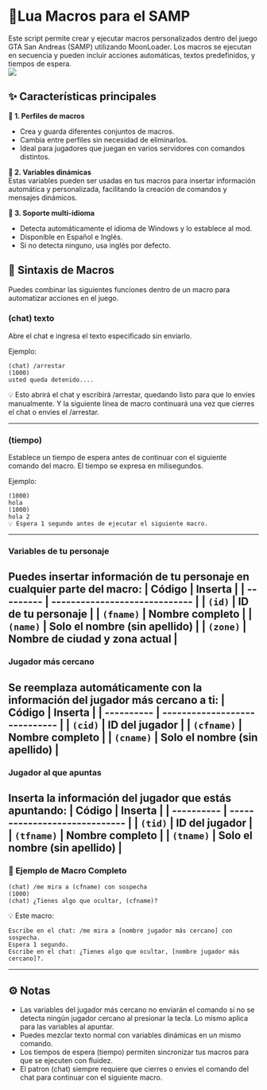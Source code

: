 # 🚀Lua Macros para el SAMP
Este script permite crear y ejecutar macros personalizados dentro del juego GTA San Andreas (SAMP) utilizando MoonLoader.
Los macros se ejecutan en secuencia y pueden incluir acciones automáticas, textos predefinidos, y tiempos de espera.<br>
![](https://i.imgur.com/qzmsrcp.png)<br>
## ✨ Características principales<br>
**🔹 1. Perfiles de macros**
- Crea y guarda diferentes conjuntos de macros.<br>
- Cambia entre perfiles sin necesidad de eliminarlos.<br>
- Ideal para jugadores que juegan en varios servidores con comandos distintos.

**🔹 2. Variables dinámicas**<br>
Estas variables pueden ser usadas en tus macros para insertar información automática y personalizada, facilitando la creación de comandos y mensajes dinámicos.

**🔹 3. Soporte multi-idioma**
- Detecta automáticamente el idioma de Windows y lo establece al mod.
- Disponible en Español e Inglés.
- Si no detecta ninguno, usa inglés por defecto.

## 📜 Sintaxis de Macros
Puedes combinar las siguientes funciones dentro de un macro para automatizar acciones en el juego.

### (chat) texto
Abre el chat e ingresa el texto especificado sin enviarlo.

Ejemplo:
```
(chat) /arrestar
(1000)
usted queda detenido....
```
💡 Esto abrirá el chat y escribirá /arrestar, quedando listo para que lo envíes manualmente. Y la siguiente línea de macro continuará una vez que cierres el chat o envies el /arrestar.

---
### (tiempo)
Establece un tiempo de espera antes de continuar con el siguiente comando del macro.
El tiempo se expresa en milisegundos.

Ejemplo:
```
(1000)
hola
(1000)
hola 2
💡 Espera 1 segundo antes de ejecutar el siguiente macro.
```
---
### Variables de tu personaje
Puedes insertar información de tu personaje en cualquier parte del macro:
| Código    | Inserta                       |
| --------- | ----------------------------- |
| `(id)`    | ID de tu personaje            |
| `(fname)` | Nombre completo               |
| `(name)`  | Solo el nombre (sin apellido) |
| `(zone)`  | Nombre de ciudad y zona actual |
---
### Jugador más cercano
Se reemplaza automáticamente con la información del jugador más cercano a ti:
| Código     | Inserta                       |
| ---------- | ----------------------------- |
| `(cid)`    | ID del jugador                |
| `(cfname)` | Nombre completo               |
| `(cname)`  | Solo el nombre (sin apellido) |
---
### Jugador al que apuntas
Inserta la información del jugador que estás apuntando:
| Código     | Inserta                       |
| ---------- | ----------------------------- |
| `(tid)`    | ID del jugador                |
| `(tfname)` | Nombre completo               |
| `(tname)`  | Solo el nombre (sin apellido) |
---
### 📌 Ejemplo de Macro Completo
```
(chat) /me mira a (cfname) con sospecha
(1000)
(chat) ¿Tienes algo que ocultar, (cfname)?
```
💡 Este macro:
```
Escribe en el chat: /me mira a [nombre jugador más cercano] con sospecha.
Espera 1 segundo.
Escribe en el chat: ¿Tienes algo que ocultar, [nombre jugador más cercano]?.
```
---
## ⚙️ Notas
- Las variables del jugador más cercano no enviarán el comando si no se detecta ningún jugador cercano al presionar la tecla. Lo mismo aplica para las variables al apuntar.
- Puedes mezclar texto normal con variables dinámicas en un mismo comando.
- Los tiempos de espera (tiempo) permiten sincronizar tus macros para que se ejecuten con fluidez.
- El patron (chat) siempre requiere que cierres o envies el comando del chat para continuar con el siguiente macro.
